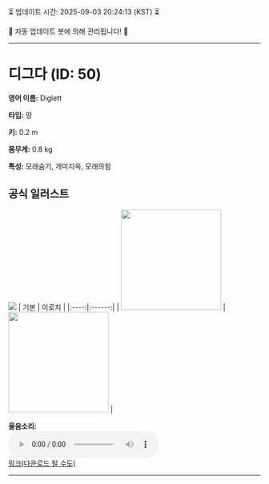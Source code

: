 
⏳ 업데이트 시간: 2025-09-03 20:24:13 (KST) ⏳

🤖 자동 업데이트 봇에 의해 관리됩니다! 🤖

---

# 디그다 (ID: 50)
**영어 이름:** Diglett

**타입:** 땅

**키:** 0.2 m

**몸무게:** 0.8 kg

**특성:** 모래숨기, 개미지옥, 모래의힘

## 공식 일러스트
![](https://raw.githubusercontent.com/PokeAPI/sprites/master/sprites/pokemon/other/official-artwork/50.png)
| 기본 | 이로치 |
|:----:|:------:|
| <img src="http://play.pokemonshowdown.com/sprites/ani/diglett.gif" width="200"> | <img src="http://play.pokemonshowdown.com/sprites/ani-shiny/diglett.gif" width="200"> |

**울음소리:**<br><audio controls src="https://raw.githubusercontent.com/PokeAPI/cries/main/cries/pokemon/latest/50.ogg"></audio><br> [링크(다운로드 될 수도)](https://raw.githubusercontent.com/PokeAPI/cries/main/cries/pokemon/latest/50.ogg)


---
